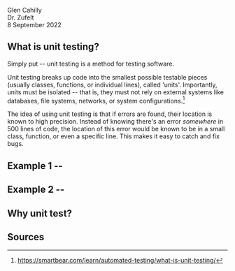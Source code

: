 Glen Cahilly \
Dr. Zufelt \
8 September 2022

## What is unit testing?
Simply put -- unit testing is a method for testing software.

Unit testing breaks up code into the smallest possible testable pieces (usually classes, functions, or individual lines), called 'units'. Importantly, units must be isolated -- that is, they must not rely on external systems like databases, file systems, networks, or system configurations.[^1]

The idea of using unit testing is that if errors are found, their location is known to high precision. Instead of knowing there's an error *somewhere* in 500 lines of code, the location of this error would be known to be in a small class, function, or even a specific line. This makes it easy to catch and fix bugs.

## Example 1 --

## Example 2 --

## Why unit test?

## Sources
[^1]: https://smartbear.com/learn/automated-testing/what-is-unit-testing/
